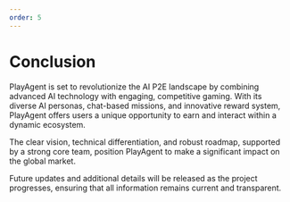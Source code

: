 ```yaml
---
order: 5
---
```

# Conclusion

PlayAgent is set to revolutionize the AI P2E landscape by combining advanced AI technology with engaging, competitive gaming. With its diverse AI personas, chat-based missions, and innovative reward system, PlayAgent offers users a unique opportunity to earn and interact within a dynamic ecosystem.

The clear vision, technical differentiation, and robust roadmap, supported by a strong core team, position PlayAgent to make a significant impact on the global market.

Future updates and additional details will be released as the project progresses, ensuring that all information remains current and transparent. 